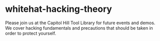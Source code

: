 # whitehat-hacking-theory
Please join us at the Capitol Hill Tool Library for future events and demos.  We cover hacking fundamentals and precautions that should be taken in order to protect yourself.
